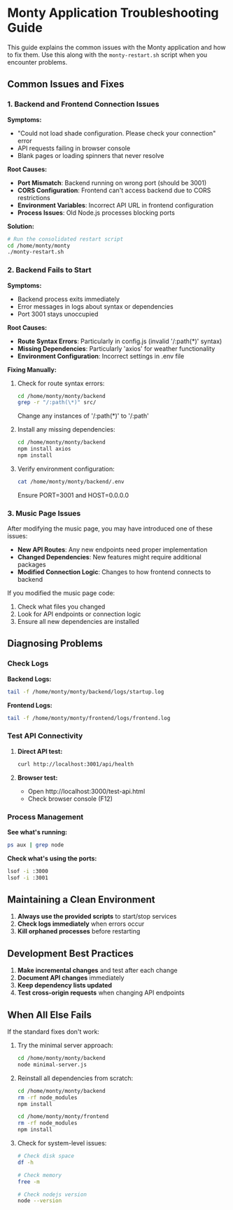 # Monty Application Troubleshooting Guide

This guide explains the common issues with the Monty application and how to fix them. Use this along with the `monty-restart.sh` script when you encounter problems.

## Common Issues and Fixes

### 1. Backend and Frontend Connection Issues

**Symptoms:**
- "Could not load shade configuration. Please check your connection" error
- API requests failing in browser console
- Blank pages or loading spinners that never resolve

**Root Causes:**
- **Port Mismatch**: Backend running on wrong port (should be 3001)
- **CORS Configuration**: Frontend can't access backend due to CORS restrictions
- **Environment Variables**: Incorrect API URL in frontend configuration
- **Process Issues**: Old Node.js processes blocking ports

**Solution:**
```bash
# Run the consolidated restart script
cd /home/monty/monty
./monty-restart.sh
```

### 2. Backend Fails to Start

**Symptoms:**
- Backend process exits immediately
- Error messages in logs about syntax or dependencies
- Port 3001 stays unoccupied

**Root Causes:**
- **Route Syntax Errors**: Particularly in config.js (invalid '/:path(*)' syntax)
- **Missing Dependencies**: Particularly 'axios' for weather functionality
- **Environment Configuration**: Incorrect settings in .env file

**Fixing Manually:**
1. Check for route syntax errors:
   ```bash
   cd /home/monty/monty/backend
   grep -r "/:path(\*)" src/
   ```
   Change any instances of '/:path(*)' to '/:path'

2. Install any missing dependencies:
   ```bash
   cd /home/monty/monty/backend
   npm install axios
   npm install
   ```

3. Verify environment configuration:
   ```bash
   cat /home/monty/monty/backend/.env
   ```
   Ensure PORT=3001 and HOST=0.0.0.0

### 3. Music Page Issues

After modifying the music page, you may have introduced one of these issues:

- **New API Routes**: Any new endpoints need proper implementation
- **Changed Dependencies**: New features might require additional packages
- **Modified Connection Logic**: Changes to how frontend connects to backend

If you modified the music page code:
1. Check what files you changed
2. Look for API endpoints or connection logic
3. Ensure all new dependencies are installed

## Diagnosing Problems

### Check Logs

**Backend Logs:**
```bash
tail -f /home/monty/monty/backend/logs/startup.log
```

**Frontend Logs:**
```bash
tail -f /home/monty/monty/frontend/logs/frontend.log
```

### Test API Connectivity

1. **Direct API test:**
   ```bash
   curl http://localhost:3001/api/health
   ```

2. **Browser test:** 
   - Open http://localhost:3000/test-api.html
   - Check browser console (F12)

### Process Management

**See what's running:**
```bash
ps aux | grep node
```

**Check what's using the ports:**
```bash
lsof -i :3000
lsof -i :3001
```

## Maintaining a Clean Environment

1. **Always use the provided scripts** to start/stop services
2. **Check logs immediately** when errors occur
3. **Kill orphaned processes** before restarting

## Development Best Practices

1. **Make incremental changes** and test after each change
2. **Document API changes** immediately
3. **Keep dependency lists updated**
4. **Test cross-origin requests** when changing API endpoints

## When All Else Fails

If the standard fixes don't work:

1. Try the minimal server approach:
   ```bash
   cd /home/monty/monty/backend
   node minimal-server.js
   ```

2. Reinstall all dependencies from scratch:
   ```bash
   cd /home/monty/monty/backend
   rm -rf node_modules
   npm install
   
   cd /home/monty/monty/frontend
   rm -rf node_modules
   npm install
   ```

3. Check for system-level issues:
   ```bash
   # Check disk space
   df -h
   
   # Check memory
   free -m
   
   # Check nodejs version
   node --version
   ```
